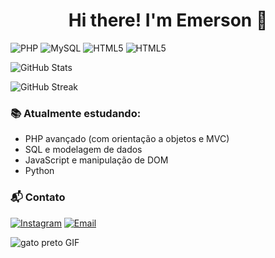 <h1 align="center">Hi there! I'm Emerson 👋 </h1>

![PHP](https://img.shields.io/badge/PHP-777BB4?style=for-the-badge&logo=php&logoColor=white)
![MySQL](https://img.shields.io/badge/MySQL-00758F?style=for-the-badge&logo=mysql&logoColor=white)
![HTML5](https://img.shields.io/badge/HTML5-E34F26?style=for-the-badge&logo=html5&logoColor=white)
![HTML5](https://img.shields.io/badge/CSS3-006FFF?style=for-the-badge&logo=css3&logoColor=white)

![GitHub Stats](https://github-readme-stats.vercel.app/api?username=emerson25k5&show_icons=true&theme=radical)

![GitHub Streak](https://streak-stats.demolab.com?user=emerson25k5&theme=radical&date_format=M%20j%5B%2C%20Y%5D)

  ### 📚 Atualmente estudando:
- PHP avançado (com orientação a objetos e MVC)
- SQL e modelagem de dados
- JavaScript e manipulação de DOM
- Python

### 📬 Contato

[![Instagram](https://img.shields.io/badge/-@melb_be-E4405F?style=flat-square&logo=Instagram&logoColor=white)](https://www.instagram.com/melb_be/)
[![Email](https://img.shields.io/badge/-Email-%23333?style=flat-square&logo=gmail&logoColor=white)](mailto:seuemail@gmail.com)


<img src="https://github.com/user-attachments/assets/1beeded3-9f85-4d99-a7cf-c5db1b3eaa44" alt="gato preto GIF">
